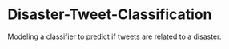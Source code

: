 # Disaster-Tweet-Classification
Modeling a classifier to predict if tweets are related to a disaster.
